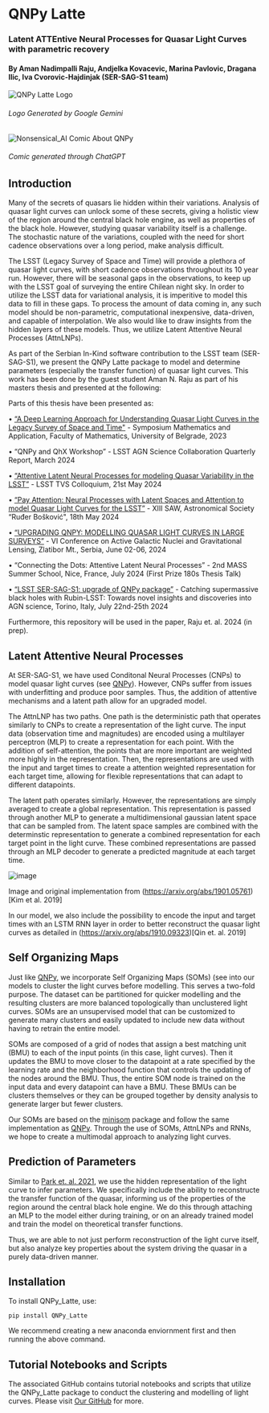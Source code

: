 # QNPy Latte
### Latent ATTEntive Neural Processes for Quasar Light Curves with parametric recovery

#### By Aman Nadimpalli Raju, Andjelka Kovacevic, Marina Pavlovic, Dragana Ilic, Iva Cvorovic-Hajdinjak (SER-SAG-S1 team)

![QNPy Latte Logo](https://github.com/user-attachments/assets/b408d1fa-ac51-4801-ab2a-514f5721d195) 
###### Logo Generated by Google Gemini

![Nonsensical_AI Comic About QNPy](https://github.com/user-attachments/assets/467a2c61-4c73-47ce-bbf9-a7e4b291e6c1)
###### Comic generated through ChatGPT

## Introduction
Many of the secrets of quasars lie hidden within their variations. Analysis of quasar light curves can unlock some of these secrets, giving a holistic view of the region around the central black hole engine, as well as properties of the black hole. However, studying quasar variability itself is a challenge. The stochastic nature of the variations, coupled with the need for short cadence observations over a long period, make analysis difficult. 

The LSST (Legacy Survey of Space and Time) will provide a plethora of quasar light curves, with short cadence observations throughout its 10 year run. However, there will be seasonal gaps in the observations, to keep up with the LSST goal of surveying the entire Chilean night sky. In order to utilize the LSST data for variational analysis, it is imperitive to model this data to fill in these gaps. To process the amount of data coming in, any such model should be non-parametric, computational inexpensive, data-driven, and capable of interpolation. We also would like to draw insights from the hidden layers of these models. Thus, we utilize Latent Attentive Neural Processes (AttnLNPs). 

As part of the Serbian In-Kind software contribution to the LSST team (SER-SAG-S1), we present the QNPy Latte package to model and determine parameters (especially the transfer function) of quasar light curves. This work has been done by the guest student Aman N. Raju as part of his masters thesis and presented at the following:

Parts of this thesis have been presented as:

• [“A Deep Learning Approach for Understanding Quasar Light Curves in the
Legacy Survey of Space and Time"](https://simpozijum.math.rs/s2023/Aman_Raju_Maths_Symposium_Deep_Learning_LSST.pdf) - Symposium Mathematics and Application, Faculty of Mathematics, University of Belgrade, 2023

• “QNPy and QhX Workshop” - LSST AGN Science Collaboration Quarterly
Report, March 2024

• [“Attentive Latent Neural Processes for modeling Quasar Variability in the
LSST”](https://www.youtube.com/watch?v=qSy-ZKhry5E) - LSST TVS Colloquium, 21st May 2024

• [“Pay Attention: Neural Processes with Latent Spaces and Attention to model
Quasar Light Curves for the LSST”](https://astro.matf.bg.ac.rs/beta/lat/stud/workshop/13SAR.pdf) - XIII SAW, Astronomical Society “Ruđer
Bošković", 18th May 2024

• [“UPGRADING QNPY: MODELLING QUASAR LIGHT CURVES IN LARGE
SURVEYS”](https://www.aob.rs/en/publishing-en/doi/conferences-papers-and-proceedings/425-2024-015-upgrading-qnpy-modelling-quasar-light-curves-in-large-surveys) - VI Conference on Active Galactic Nuclei and Gravitational Lensing, Zlatibor Mt., Serbia, June 02-06, 2024

• “Connecting the Dots: Attentive Latent Neural Processes” - 2nd MASS Summer School, Nice, France, July 2024 (First Prize 180s Thesis Talk)

• [“LSST SER-SAG-S1: upgrade of QNPy package”](https://youtu.be/FltMIHpNscQ?t=8600) - Catching supermassive
black holes with Rubin-LSST: Towards novel insights and discoveries into AGN
science, Torino, Italy, July 22nd-25th 2024

Furthermore, this repository will be used in the paper, Raju et. al. 2024 (in prep).

## Latent Attentive Neural Processes
At SER-SAG-S1, we have used Conditonal Neural Processes (CNPs) to model quasar light curves (see [QNPy](https://github.com/kittytheastronaut/QNPy-0.0.2/tree/main)). However, CNPs suffer from issues with underfitting and produce poor samples. Thus, the addition of attentive mechanisms and a latent path allow for an upgraded model. 

The AttnLNP has two paths. One path is the deterministic path that operates similarly to CNPs to create a representation of the light curve. The input data (observation time and magnitudes) are encoded using a multilayer perceptron (MLP) to create a representation for each point. With the addition of self-attention, the points that are more important are weighted more highly in the representation. Then, the representations are used with the input and target times to create a attention weighted representation for each target time, allowing for flexible representations that can adapt to different datapoints. 

The latent path operates similarly. However, the representations are simply averaged to create a global representation. This representation is passed through another MLP to generate a multidimensional gaussian latent space that can be sampled from. The latent space samples are combined with the determinstic representation to generate a combined representation for each target point in the light curve. These combined representations are passed through an MLP decoder to generate a predicted magnitude at each target time. 

![image](https://github.com/user-attachments/assets/50c1bdbd-30b3-44e5-a461-876062d0e486)

Image and original implementation from (https://arxiv.org/abs/1901.05761)[Kim et al. 2019]

In our model, we also include the possibility to encode the input and target times with an LSTM RNN layer in order to better reconstruct the quasar light curves as detailed in (https://arxiv.org/abs/1910.09323)[Qin et. al. 2019]


## Self Organizing Maps
Just like [QNPy](https://github.com/kittytheastronaut/QNPy-0.0.2/tree/main), we incorporate Self Organizing Maps (SOMs) (see  into our models to cluster the light curves before modelling. This serves a two-fold purpose. The dataset can be partitioned for quicker modelling and the resulting clusters are more balanced topologically than unclustered light curves. SOMs are an unsupervised model that can be customized to generate many clusters and easily updated to include new data without having to retrain the entire model.  

SOMs are composed of a grid of nodes that assign a best matching unit (BMU) to each of the input points (in this case, light curves). Then it updates the BMU to move closer to the datapoint at a rate specified by the learning rate and the neighborhood function that controls the updating of the nodes around the BMU. Thus, the entire SOM node is trained on the input data and every datapoint can have a BMU. These BMUs can be clusters themselves or they can be grouped together by density analysis to generate larger but fewer clusters. 

Our SOMs are based on the [minisom](https://github.com/JustGlowing/minisom) package and follow the same implementation as [QNPy](https://github.com/kittytheastronaut/QNPy-0.0.2/tree/main). Through the use of SOMs, AttnLNPs and RNNs, we hope to create a multimodal approach to analyzing light curves.

## Prediction of Parameters
Similar to [Park et. al. 2021](https://inspirehep.net/literature/1867003), we use the hidden representation of the light curve to infer parameters. We specifically include the ability to reconstructe the transfer function of the quasar, informing us of the properties of the region around the central black hole engine. We do this through attaching an MLP to the model either during training, or on an already trained model and train the model on theoretical transfer functions. 

Thus, we are able to not just perform reconstruction of the light curve itself, but also analyze key properties about the system driving the quasar in a purely data-driven manner.

## Installation

To install QNPy_Latte, use:
```
pip install QNPy_Latte
```

We recommend creating a new anaconda enviornment first and then running the above command.

## Tutorial Notebooks and Scripts
The associated GitHub contains tutorial notebooks and scripts that utilize the QNPy_Latte package to conduct the clustering and modelling of light curves. Please visit [Our GitHub](https://github.com/rajuaman1/QNPy_Latte) for more.
